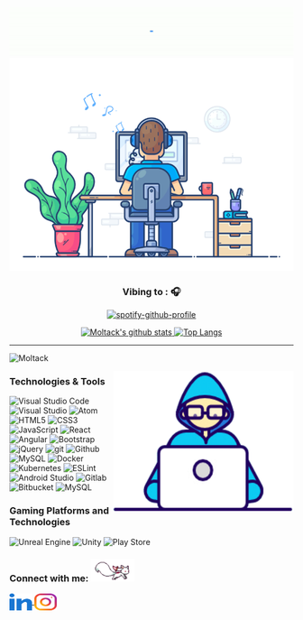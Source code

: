 <div align="center" width="50">

<a  href="https://github.com/Moltack">
  <img src="https://github.com/Moltack/Moltack/blob/main/images/hellocoders3k.gif?raw=true" alt="Hello Coders" width="625"/> <br>
  <img src="https://github.com/Moltack/Moltack/blob/main/images/dev-working.gif?raw=true" href="https://github.com/Moltack" alt="CoDiNg RocKs"  width="550"/>
 </a>  
  
### Vibing to : 🎧  
[![spotify-github-profile](https://spotify-github-profile.vercel.app/api/view?uid=gennarocesaro95&cover_image=true&theme=novatorem)](https://github.com/kittinan/spotify-github-profile)

</div>

<div align="center" >
  
<a  href="https://github.com/Moltack"> 
  
<img alt="Moltack's github stats" width="50%" src="https://github-readme-stats.vercel.app/api?username=Moltack&show_icons=true&count_private=true&hide_border=true&bg_color=50,e96205,904e99&title_color=fff&text_color=fff&icon_color=f2f2f2" href="https://github.com/Moltack" />
<img alt="Top Langs" width="42%" src="https://github-readme-stats.vercel.app/api/top-langs/?username=Moltack&layout=compact&count_private=true&&hide_border=true&bg_color=904e99&title_color=fff&text_color=fff&icon_color=f2f2f2&hide=jupyter%20notebook&langs_count=5" href="https://github.com/Moltack" />

</a>

<hr></hr>

<p align="left"> <img src="https://komarev.com/ghpvc/?username=Moltack&label=visitors%20&color=129e00&style=plastic" alt="Moltack" /> </p>
<img align="right" alt="GIF" src="https://github.com/Moltack/Moltack/blob/main/images/Developer.gif?raw=true" width="320px" height="250" />

<h3 align="left">Technologies & Tools</h3>

<p align="left">
<img alt="Visual Studio Code" src="https://img.shields.io/badge/Visual Studio Code-0078d7.svg?style=for-the-badge&logo=visual-studio-code&logoColor=white"/>
<img alt="Visual Studio" src="https://img.shields.io/badge/Visual Studio-5C2D91.svg?style=for-the-badge&logo=visual-studio&logoColor=white"/>
<img alt="Atom" src="https://img.shields.io/badge/Atom-%2366595C.svg?style=for-the-badge&logo=atom&logoColor=white"/>
<img alt="HTML5" src="https://img.shields.io/badge/html5-%23E34F26.svg?style=for-the-badge&logo=html5&logoColor=white"/>
<img alt="CSS3" src="https://img.shields.io/badge/css3-%231572B6.svg?style=for-the-badge&logo=css3&logoColor=white"/>
<img alt="JavaScript" src="https://img.shields.io/badge/javascript-%23323330.svg?style=for-the-badge&logo=javascript&logoColor=%23F7DF1E"/>
<img alt="React" src="https://img.shields.io/badge/react-%2320232a.svg?style=for-the-badge&logo=react&logoColor=%2361DAFB"/>
<img alt="Angular" src="https://img.shields.io/badge/angular-%23DD0031.svg?style=for-the-badge&logo=angular&logoColor=white"/>
<img alt="Bootstrap" src="https://img.shields.io/badge/bootstrap-%23563D7C.svg?style=for-the-badge&logo=bootstrap&logoColor=white"/>
<img alt="jQuery" src="https://img.shields.io/badge/jquery-%230769AD.svg?style=for-the-badge&logo=jquery&logoColor=white"/>
<img alt="git" src="https://img.shields.io/badge/GIT-%23E34F26.svg?style=for-the-badge&logo=git&logoColor=white"/>
<img alt="Github" src="https://img.shields.io/badge/github-%23000000.svg?style=for-the-badge&logo=github&logoColor=white"/>
<img alt="MySQL" src="https://img.shields.io/badge/mysql-%2300f.svg?style=for-the-badge&logo=mysql&logoColor=white"/>
<img alt="Docker" src="https://img.shields.io/badge/docker-%230db7ed.svg?style=for-the-badge&logo=docker&logoColor=white"/>
<img alt="Kubernetes" src="https://img.shields.io/badge/kubernetes-%23326ce5.svg?style=for-the-badge&logo=kubernetes&logoColor=white"/>
<img alt="ESLint" src="https://img.shields.io/badge/ESLint-4B3263?style=for-the-badge&logo=eslint&logoColor=white" />
<img alt="Android Studio" src="https://img.shields.io/badge/Android%20Studio-3DDC84.svg?style=for-the-badge&logo=android-studio&logoColor=white"/>
<img alt="Gitlab" src="https://img.shields.io/badge/gitlab-%23181717.svg?style=for-the-badge&logo=gitlab&logoColor=white"/>
<img alt="Bitbucket" src="https://img.shields.io/badge/bitbucket-%230047B3.svg?style=for-the-badge&logo=bitbucket&logoColor=white"/>
<img alt="MySQL" src="https://img.shields.io/badge/mysql-%2300f.svg?style=for-the-badge&logo=mysql&logoColor=white"/>

</p>

<h3 align="left">Gaming Platforms and Technologies</h3>
<p align="left">
<img alt="Unreal Engine" src="https://img.shields.io/badge/unreal engine-%23313131.svg?style=for-the-badge&logo=unrealengine&logoColor=white"/>
<img alt="Unity" src="https://img.shields.io/badge/unity-%23000000.svg?style=for-the-badge&logo=unity&logoColor=white"/>
<img alt="Play Store" src="https://img.shields.io/badge/Google_Play-414141?style=for-the-badge&logo=google-play&logoColor=white" />
</p>

<h3 align="left">
	Connect with me: <img height="40" src="https://github.com/Moltack/Moltack/blob/main/images/kyubey.gif?raw=true"/>
</h3>

<p align="left">
	<a href="https://www.linkedin.com/in/gennaro-cesaro-999441135/" target="blank">
		<img align="center" src="https://github.com/Moltack/Moltack/blob/main/images/linked-in-alt.svg?raw=true" alt="moltack-chandel" height="30" width="40" />
	</a>
	<a href="https://www.instagram.com/gennarocesaro95" target="blank">
		<img align="center" src="https://github.com/Moltack/Moltack/blob/main/images/instagram.svg?raw=true" alt="Moltack" height="30" width="40" />
	</a>
</p>

</div>

